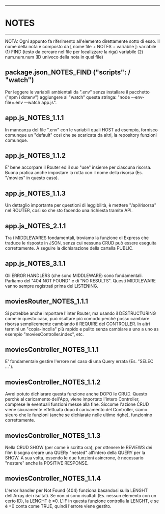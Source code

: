 *****************************************************************************************
# NOTES
*****************************************************************************************

NOTA:
    Ogni appunto fa riferimento all'elemento direttamente sotto di esso.
    Il nome della nota è composto da [ nome file + NOTES + variabile ]:
        variabile (1)
            FIND (testo da cercare nel file per localizzare la riga)
        variabile (2)
            num.num.num (ID univoco della nota in quel file)



## package.json_NOTES_FIND ("scripts": / "watch")
Per leggere le variabili ambientali da ".env" senza installare il pacchetto ("npm i dotenv") aggiungere al "watch" questa stringa: "node --env-file=.env --watch app.js".

## app.js_NOTES_1.1.1
In mancanza del file ".env" con le variabili quali HOST ad esempio, fornisco comunque un "default" così che se scaricata da altri, la repository funzioni comunque.

## app.js_NOTES_1.1.2
E' bene accorpare il Router ed il suo "use" insieme per ciascuna risorsa.
Buona pratica anche impostare la rotta con il nome della risorsa (Es. "/movies" in questo caso).

## app.js_NOTES_1.1.3
Un dettaglio importante per questioni di leggibilità, è mettere "/api/risorsa" nel ROUTER, così so che sto facendo una richiesta tramite API.

## app.js_NOTES_2.1.1
Tra i MIDDLEWARES fondamentali, troviamo la funzione di Express che traduce le risposte in JSON, senza cui nessuna CRUD può essere eseguita correttamente.
A seguire la dichiarazione della cartella PUBLIC.

## app.js_NOTES_3.1.1
Gli ERROR HANDLERS (che sono MIDDLEWARE) sono fondamentali. Parliamo del "404 NOT FOUND" e di "NO RESULTS".
Questi MIDDLEWARE vanno sempre registrati prima del LISTENING.

## moviesRouter_NOTES_1.1.1
Si potrebbe anche importare l'inter Router, ma usando il DESTRUCTURING come in questo caso, può risultare più comodo perchè posso cambiare risorsa semplicemente cambiando il REQUIRE del CONTROLLER. In altri termini un "copia-incolla" più rapido e pulito senza cambiare a uno a uno as esempio "moviesController.index", etc.

## moviesController_NOTES_1.1.1
E' fondamentale gestire l'errore nel caso di una Query errata (Es. "SELEC ...").

## moviesController_NOTES_1.1.2
Avrei potuto dichiarare questa funzione anche DOPO le CRUD. Questo perchè al caricamento dell'App, viene importato l'intero Controller, comprese le eventuali funzioni messe alla fine. Siccome l'azione CRUD viene sicuramente effettuata dopo il caricamento del Controller, siamo sicuro che le funzioni (anche se dichiarate nelle ultime righe), funzionino correttamente.

## moviesController_NOTES_1.1.3
Nella CRUD SHOW (per come è scritta ora), per ottenere le REVIEWS dei film bisogna creare una QUERy "nested" all'intero della QUERY per la SHOW.
A sua volta, essendo le due funzioni asincrone, è necessario "nestare" anche la POSITIVE RESPONSE.

## moviesController_NOTES_1.1.4
L'error handler per Not Found (404) funziona basandosi sulla LENGHT dell'Array dei risultati. Se non ci sono risultati (Es. nessun elemento con un certo ID), la LENGHT è =0.
L'IF in questa funzione controlla la LENGHT, e se è =0 conta come TRUE, quindi l'errore viene gestito.